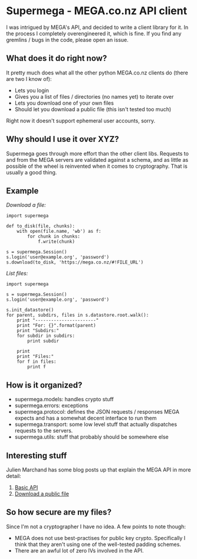 Supermega - MEGA.co.nz API client
=================================

I was intrigued by MEGA's API, and decided to write a client library for it. In the process I completely overengineered it, which is fine. If you find any gremlins / bugs in the code, please open an issue.

What does it do right now?
--------------------------

It pretty much does what all the other python MEGA.co.nz clients do (there are two I know of):

* Lets you login
* Gives you a list of files / directories (no names yet) to iterate over
* Lets you download one of your own files
* Should let you download a public file (this isn't tested too much)

Right now it doesn't support ephemeral user accounts, sorry.

Why should I use it over XYZ?
-----------------------------

Supermega goes through more effort than the other client libs. Requests to and from the MEGA servers are validated against a schema, and as little as possible of the wheel is reinvented when it comes to cryptography. That is usually a good thing.

Example
-------

_Download a file:_

    import supermega

    def to_disk(file, chunks):
        with open(file.name, 'wb') as f:
            for chunk in chunks:
                f.write(chunk)

    s = supermega.Session()
    s.login('user@example.org', 'password')
    s.download(to_disk, 'https://mega.co.nz/#!FILE_URL')

_List files:_

    import supermega

    s = supermega.Session()
    s.login('user@example.org', 'password')

    s.init_datastore()
    for parent, subdirs, files in s.datastore.root.walk():
        print "-----------------------"
        print "For: {}".format(parent)
        print "Subdirs:"
        for subdir in subdirs:
            print subdir

        print
        print "Files:"
        for f in files:
            print f

How is it organized?
--------------------

* supermega.models: handles crypto stuff
* supermega.errors: exceptions
* supermega.protocol: defines the JSON requests / responses MEGA expects and has a somewhat decent interface to run them
* supermega.transport: some low level stuff that actually dispatches requests to the servers.
* supermega.utils: stuff that probably should be somewhere else

Interesting stuff
-----------------
Julien Marchand has some blog posts up that explain the MEGA API in more detail:

1. [Basic API](http://julien-marchand.fr/blog/using-mega-api-with-python-examples/)
2. [Download a public file](http://julien-marchand.fr/blog/using-the-mega-api-how-to-download-a-public-file-or-a-file-you-know-the-key-without-logging-in/)

So how secure are my files?
---------------------------

Since I'm not a cryptographer I have no idea. A few points to note though:

* MEGA does not use best-practises for public key crypto. Specifically I think that they aren't using one of the well-tested padding schemes.
* There are an awful lot of zero IVs involved in the API.
